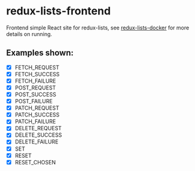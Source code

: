 # redux-lists-frontend

Frontend simple React site for redux-lists, see [redux-lists-docker](https://github.com/W-E-Robinson/redux-lists-docker) for more details on running.

## Examples shown:

- [x]  FETCH_REQUEST
- [x]  FETCH_SUCCESS
- [x]  FETCH_FAILURE
- [x]  POST_REQUEST
- [x]  POST_SUCCESS
- [x]  POST_FAILURE
- [x]  PATCH_REQUEST
- [x]  PATCH_SUCCESS
- [x]  PATCH_FAILURE
- [x]  DELETE_REQUEST
- [x]  DELETE_SUCCESS
- [x]  DELETE_FAILURE
- [x]  SET
- [x]  RESET
- [x]  RESET_CHOSEN
